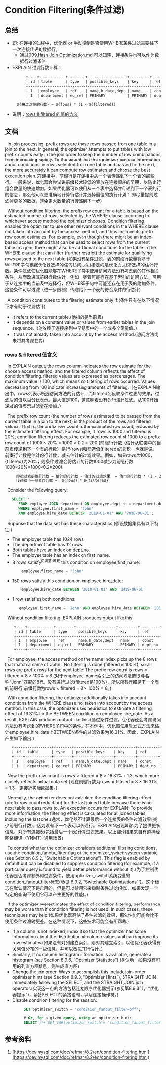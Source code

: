 # Condition Filtering(条件过滤)
## 总结
+ 即: 在连接的过程中，优化器 or 手动控制是否使用WHERE条件过滤需要往下一次连接传递的数据行。
  + 通过[009.Hash Join Optimization.md](./009.Hash%20Join%20Optimization.md) 可以知晓，连接条件也可以作为数据行过滤条件
+ EXPLAIN 过滤行数计算：
  ```txt
        +----+------------+--------+------------------+---------+---------+------+----------+
        | id | table      | type   | possible_keys    | key     | ref     | rows | filtered |
        +----+------------+--------+------------------+---------+---------+------+----------+
        | 1  | employee   | ref    | name,h_date,dept | name    | const   | 8    | 16.31    |
        | 1  | department | eq_ref | PRIMARY          | PRIMARY | dept_no | 1    | 100.00   |

    ${被过滤掉的行数} = ${fows} * (1 - ${filtered})
  ```
+ 说明：[rows & filtered 的值的含义](#rows--filtered-值含义)
## 文档
&nbsp;&nbsp;In join processing, prefix rows are those rows passed from one table in a join to the next. In general, the optimizer attempts to put tables with low prefix counts early in the join order to keep the number of row combinations from increasing rapidly. To the extent that the optimizer can use information about conditions on rows selected from one table and passed to the next, the more accurately it can compute row estimates and choose the best execution plan.(在连接中，前缀行是在连接中从一个表传递到下一个表的那些行。一般来说，优化器会尝试讲前缀技术较低的表放在连接顺序的早期，以防止行组合数量的快速增加。如果优化器可以使用从一个表中选择并传递到下一个表的行的信息，那么他可以更准确地计算行估计并选择最佳的执行计划： 即尽量提前过滤掉更多的数据，避免更大数量的行传递到下一步)

&nbsp;&nbsp;Without condition filtering, the prefix row count for a table is based on the estimated number of rows selected by the WHERE clause according to whichever access method the optimizer chooses. Condition filtering enables the optimizer to use other relevant conditions in the WHERE clause not taken into account by the access method, and thus improve its prefix row count estimates. For example, even though there might be an index-based access method that can be used to select rows from the current table in a join, there might also be additional conditions for the table in the WHERE clause that can filter (further restrict) the estimate for qualifying rows passed to the next table.(如果没有条件过滤，表的前缀行数量将基于WHERE子句根据优化器选择的任何访问方法(指定的是优化方式)所选择的估计行数。条件过滤使优化器能够在WHERE子句中使用访问方法没有考虑到的其他相关条件，从而改进其前缀行数估计。例如，尽管可能存在基于索引的访问方法，可用于从连接中的当前表中选择行，但WHERE子句中可能还存在用于表的附加条件，这些条件可以过滤（进一步限制）传递给下一个表的符合条件的行估计)

&nbsp;&nbsp;A condition contributes to the filtering estimate only if:(条件只有在以下情况下才有助于过滤估计)
+ It refers to the current table.(他指的是当前表)
+ It depends on a constant value or values from earlier tables in the join sequence.（他依赖于连接序列中早期表中的一个或多个常量值。）
+ It was not already taken into account by the access method.(访问方法尚未将其考虑在内)

### rows & filtered 值含义
&nbsp;&nbsp;In EXPLAIN output, the rows column indicates the row estimate for the chosen access method, and the filtered column reflects the effect of condition filtering. filtered values are expressed as percentages. The maximum value is 100, which means no filtering of rows occurred. Values decreasing from 100 indicate increasing amounts of filtering.（在EXPLAIN输出中，rows列表示所选访问方法的行估计，而filtered列反映条件过滤的效果。过滤后的值以百分比表示。最大值是100，这意味着没有对行进行过滤。从100开始递减的值表示过滤量在增加。）

&nbsp;&nbsp;The prefix row count (the number of rows estimated to be passed from the current table in a join to the next) is the product of the rows and filtered values. That is, the prefix row count is the estimated row count, reduced by the estimated filtering effect. For example, if rows is 1000 and filtered is 20%, condition filtering reduces the estimated row count of 1000 to a prefix row count of 1000 × 20% = 1000 × 0.2 = 200.(前缀行计数（估计从联接中的当前表传递到下一个表的行数）是行(rows)和筛选值(filtered)的乘积。也就是说，前缀行计数是估计的行计数，减去估计的过滤效果。例如，如果${rows}为1000，${filtered}为20%，则条件过滤会将估计的行数1000减少为前缀行数1000×20%=1000×0.2=200)
```txt
     即被过滤前缀行计数 = 估计的行计数 - 估计的过滤效果  = 估计的行计数 * (1 - 20%) = 估计行计数 * 80%
     传递给下一张表的行数 =  ${rows} * ${filtered}
```


&nbsp;&nbsp;Consider the following query:
```sql
   SELECT *
      FROM employee JOIN department ON employee.dept_no = department.dept_no
      WHERE employee.first_name = 'John'
      AND employee.hire_date BETWEEN '2018-01-01' AND '2018-06-01';
```
&nbsp;&nbsp;Suppose that the data set has these characteristics:(假设数据集具有以下特征:)
- The employee table has 1024 rows.
- The department table has 12 rows.
- Both tables have an index on dept_no.
- The employee table has an index on first_name.
- 8 rows satisfy<sup>使满意;满足</sup> this condition on employee.first_name:
  ```sql
      employee.first_name = 'John'
  ```
- 150 rows satisfy this condition on employee.hire_date:
  ```sql
      employee.hire_date BETWEEN '2018-01-01' AND '2018-06-01'
  ```
- 1 row satisfies both conditions:
  ```sql
     employee.first_name = 'John' AND employee.hire_date BETWEEN '2018-01-01' AND '2018-06-01'
  ```

&nbsp;&nbsp;Without condition filtering, EXPLAIN produces output like this:
```txt
    +----+------------+--------+------------------+---------+---------+------+----------+
    | id | table      | type   | possible_keys    | key     | ref     | rows | filtered |
    +----+------------+--------+------------------+---------+---------+------+----------+
    | 1  | employee   | ref    | name,h_date,dept | name    | const   | 8    | 100.00   |
    | 1  | department | eq_ref | PRIMARY          | PRIMARY | dept_no | 1    | 100.00   |
    +----+------------+--------+------------------+---------+---------+------+----------+
```

&nbsp;&nbsp;For employee, the access method on the name index picks up the 8 rows that match a name of 'John'. No filtering is done (filtered is 100%), so all rows are prefix rows for the next table: The prefix row count is rows × filtered = 8 × 100% = 8.(对于employee, name索引上的访问方法选取与名称“John”匹配的8行。没有进行过滤(filtered是100%)，所以所有行都是下一个表的前缀行:前缀行数为rows × filtered = 8 × 100% = 8。)

&nbsp;&nbsp;With condition filtering, the optimizer additionally takes into account conditions from the WHERE clause not taken into account by the access method. In this case, the optimizer uses heuristics to estimate a filtering effect of 16.31% for the BETWEEN condition on employee.hire_date. As a result, EXPLAIN produces output like this:(通过条件过滤，优化器还会考虑访问方法没有考虑到的WHERE子句中的条件。在本例中，优化器使用启发式方法来估计employee.hire_date上BETWEEN条件的过滤效果为16.31%。因此，EXPLAIN产生如下输出:)
```txt
   +----+------------+--------+------------------+---------+---------+------+----------+
   | id | table      | type   | possible_keys    | key     | ref     | rows | filtered |
   +----+------------+--------+------------------+---------+---------+------+----------+
   | 1  | employee   | ref    | name,h_date,dept | name    | const   | 8    | 16.31    |
   | 1  | department | eq_ref | PRIMARY          | PRIMARY | dept_no | 1    | 100.00   |
```

&nbsp;&nbsp;Now the prefix row count is rows × filtered = 8 × 16.31% = 1.3, which more closely reflects actual data set.(现在前缀行数为rows × filtered = 8 × 16.31% = 1.3，更接近实际数据集。)

&nbsp;&nbsp;Normally, the optimizer does not calculate the condition filtering effect (prefix row count reduction) for the last joined table because there is no next table to pass rows to. An exception occurs for EXPLAIN: To provide more information, the filtering effect is calculated for all joined tables, including the last one.(通常，优化器不计算最后一个连接表的条件过滤效果(减少前缀行计数)，因为没有下一个表可以传递行。EXPLAIN出现异常:为了提供更多信息，对所有连接表(包括最后一个表)计算过滤效果。以上翻译结果来自有道神经网络翻译（YNMT）· 通用场景)

&nbsp;&nbsp;To control whether the optimizer considers additional filtering conditions, use the condition_fanout_filter flag of the optimizer_switch system variable (see Section 8.9.2, “Switchable Optimizations”). This flag is enabled by default but can be disabled to suppress condition filtering (for example, if a particular query is found to yield better performance without it).(为了控制优化器是否考虑额外的过滤条件，使用optimizer_switch系统变量的condition_fanout_filter标志(参见'8.9.2, “Switchable Optimizations”')。这个标志在默认情况下是启用的，但是可以禁用它来抑制条件过滤(例如，如果发现一个特定的查询不使用它可以产生更好的性能)。)

&nbsp;&nbsp;If the optimizer overestimates the effect of condition filtering, performance may be worse than if condition filtering is not used. In such cases, these techniques may help:(如果优化器高估了条件过滤的效果，那么性能可能会比不使用条件过滤时更差。在这种情况下，这些技术可能会有所帮助:)
- If a column is not indexed, index it so that the optimizer has some information about the distribution of column values and can improve its row estimates.(如果没有对列建立索引，则对其建立索引，以便优化器获得有关列值分布的一些信息，并可以改进其行估计。)
- Similarly, if no column histogram information is available, generate a histogram (see Section 8.9.6, “Optimizer Statistics”).(类似地，如果没有可用的列直方图信息，则生成直方图)
- Change the join order. Ways to accomplish this include join-order optimizer hints (see Section 8.9.3, “Optimizer Hints”), STRAIGHT_JOIN immediately following the SELECT, and the STRAIGHT_JOIN join operator.(实现这一点的方法包括连接顺序优化器提示(参见第8.9.3节，“优化器提示”)，紧接SELECT的紧接语句，以及连接操作符。)
- Disable condition filtering for the session:
  ```sql
       SET optimizer_switch = 'condition_fanout_filter=off';
       
       # Or, for a given query, using an optimizer hint:
       SELECT /*+ SET_VAR(optimizer_switch = 'condition_fanout_filter=off') */ ...
  ```


## 参考资料
1. [https://dev.mysql.com/doc/refman/8.2/en/condition-filtering.html](https://dev.mysql.com/doc/refman/8.2/en/condition-filtering.html)